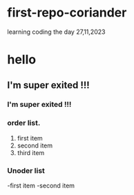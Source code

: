 # first-repo-coriander

learning coding the day 27,11,2023

# hello 

## I'm super exited !!!
### I'm super exited !!!

### order list.
1. first item
2. second item
3. third item

### Unoder list
-first item
-second item

